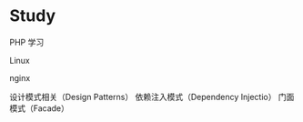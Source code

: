 # Study
PHP 学习

Linux

nginx

设计模式相关（Design Patterns）
        依赖注入模式（Dependency Injectio）
        门面模式（Facade）


